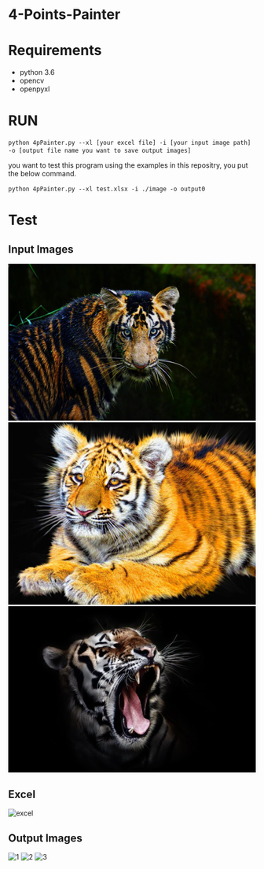 # 4-Points-Painter

# Requirements
- python 3.6
- opencv
- openpyxl

# RUN

```
python 4pPainter.py --xl [your excel file] -i [your input image path] -o [output file name you want to save output images]
```


you want to test this program using the examples in this repositry, you put the below command.
```
python 4pPainter.py --xl test.xlsx -i ./image -o output0
```

# Test

## Input Images
![img1](https://github.com/developer0hye/4-Points-Painter/blob/master/image/1.png)
![img2](https://github.com/developer0hye/4-Points-Painter/blob/master/image/2.png)
![img3](https://github.com/developer0hye/4-Points-Painter/blob/master/image/3.png)

## Excel 
![excel](https://user-images.githubusercontent.com/35001605/53553115-3efafe80-3b80-11e9-97c2-571c05624842.PNG)

## Output Images
![1](https://user-images.githubusercontent.com/35001605/53553122-41f5ef00-3b80-11e9-8cbc-362563da632a.png)
![2](https://user-images.githubusercontent.com/35001605/53553126-43271c00-3b80-11e9-958e-0ba693752c9a.png)
![3](https://user-images.githubusercontent.com/35001605/53553130-43bfb280-3b80-11e9-9c34-bf887ad435d2.png)
